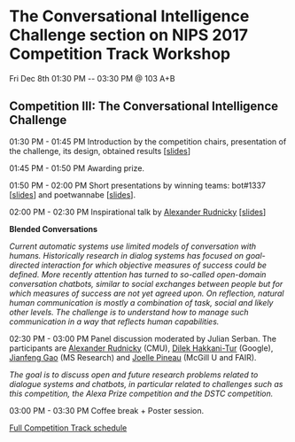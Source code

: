 # The Conversational Intelligence Challenge section on NIPS 2017 Competition Track Workshop
Fri Dec 8th 01:30 PM -- 03:30 PM @ 103 A+B

## Competition III: The Conversational Intelligence Challenge

01:30 PM - 01:45 PM Introduction by the competition chairs, presentation of the challenge, its design, obtained results \[[slides](./ConvAI_organisers.pdf)\]

01:45 PM - 01:50 PM Awarding prize.

01:50 PM - 02:00 PM Short presentations by winning teams: bot#1337 \[[slides](./bot1337.pdf)\] and poetwannabe \[[slides](./poetwannabe.pdf)\].

02:00 PM - 02:30 PM Inspirational talk by [Alexander Rudnicky](https://www.cs.cmu.edu/~air/) \[[slides](./nips_2017_rudnicky.pdf)\] 

**Blended Conversations**

*Current automatic systems use limited models of conversation with humans. Historically research in dialog systems has focused on goal-directed interaction for which objective measures of success could be defined. More recently attention has turned to so-called open-domain conversation chatbots, similar to social exchanges between people but for which measures of success are not yet agreed upon. On reflection, natural human communication is mostly a combination of task, social and likely other levels. The challenge is to understand how to manage such communication in a way that reflects human capabilities.*

02:30 PM - 03:00 PM Panel discussion moderated by Julian Serban. The participants are [Alexander Rudnicky](https://www.cs.cmu.edu/~air/) (CMU), [Dilek Hakkani-Tur](https://research.google.com/pubs/104927.html) (Google), [Jianfeng Gao](https://www.microsoft.com/en-us/research/people/jfgao/) (MS Research) and [Joelle Pineau](http://www.cs.mcgill.ca/~jpineau/) (McGill U and FAIR). 

*The goal is to discuss open and future research problems related to dialogue systems and chatbots, in particular related to challenges such as this competition, the Alexa Prize competition and the DSTC competition.*

03:00 PM - 03:30 PM Coffee break + Poster session.

[Full Competition Track schedule](https://nips.cc/Conferences/2017/Schedule?showEvent=8748)
